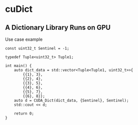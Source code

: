 # cuDict

## A Dictionary Library Runs on GPU

Use case example

```CUDA
const uint32_t Sentinel = -1;

typedef Tuple<uint32_t> Tuple1;

int main() {
    auto dict_data = std::vector<Tuple<Tuple1, uint32_t>>{
        {{1}, 3},
        {{2}, 4},
        {{3}, 5},
        {{4}, 6},
        {{5}, 7},
        {{6}, 8}};
    auto d = CUDA_Dict(dict_data, {Sentinel}, Sentinel);
    std::cout << d;

    return 0;
}
```
